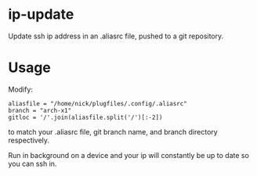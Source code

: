 # ip-update
Update ssh ip address in an .aliasrc file, pushed to a git repository.

# Usage
Modify:
```
aliasfile = "/home/nick/plugfiles/.config/.aliasrc"
branch = "arch-x1"
gitloc = '/'.join(aliasfile.split('/')[:-2])
```
to match your .aliasrc file, git branch name, and branch directory respectively.

Run in background on a device and your ip will constantly be up to date so you can ssh in.
